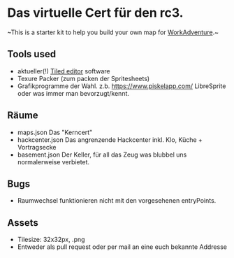 # Das virtuelle Cert für den rc3.
~This is a starter kit to help you build your own map for [WorkAdventure](https://workadventu.re).~

## Tools used

- aktueller(!) [Tiled editor](https://www.mapeditor.org/) software
- Texure Packer (zum packen der Spritesheets)
- Grafikprogramme der Wahl. z.b. https://www.piskelapp.com/ LibreSprite oder was immer man bevorzugt/kennt.

## Räume
- maps.json Das "Kerncert" 
- hackcenter.json Das angrenzende Hackcenter inkl. Klo, Küche + Vortragsecke
- basement.json Der Keller, für all das Zeug was blubbel uns normalerweise verbietet.

## Bugs
- Raumwechsel funktionieren nicht mit den vorgesehenen entryPoints.

## Assets
- Tilesize: 32x32px, .png
- Entweder als pull request oder per mail an eine euch bekannte Addresse

